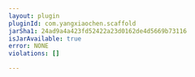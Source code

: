 ```yaml
---
layout: plugin
pluginId: com.yangxiaochen.scaffold
jarSha1: 24ad9a4a423fd52422a23d0162de4d5669b73116
isJarAvailable: true
error: NONE
violations: []

---
```


